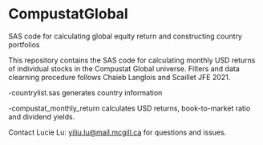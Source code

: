 # CompustatGlobal

SAS code for calculating global equity return and constructing country portfolios

This repository contains the SAS code for calculating monthly USD returns of individual stocks in the Compustat Global universe. 
Filters and data clearning procedure follows Chaieb Langlois and Scaillet JFE 2021.

-countrylist.sas generates country information


-compustat_monthly_return calculates USD returns, book-to-market ratio and dividend yields.

Contact Lucie Lu: yiliu.lu@mail.mcgill.ca for questions and issues.
